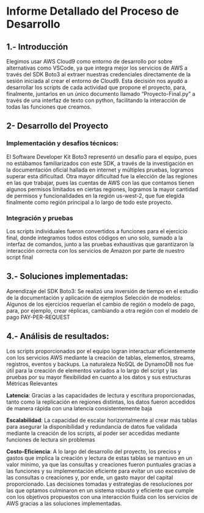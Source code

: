 # Informe Detallado del Proceso de Desarrollo
## 1.- Introducción

Elegimos usar AWS Cloud9 como entorno de desarrollo por sobre alternativas como VSCode, ya que integra mejor los servicios de AWS a través del SDK Boto3 al extraer nuestras credenciales directamente de la sesión iniciada al crear el entorno de Cloud9. Esta decisión nos ayudó a desarrollar los scripts de cada actividad que propone el proyecto, para, finalmente, juntarlos en un único documento llamado “Proyecto-Final.py” a través de una interfaz de texto con python, facilitando la interacción de todas las funciones que creamos.

## 2- Desarrollo del Proyecto

### Implementación y desafíos técnicos:

El Software Developer Kit Boto3 representó un desafío para el equipo, pues no estábamos familiarizados con este SDK, a través de la investigación en la documentación oficial hallada en internet y múltiples pruebas, logramos superar esta dificultad. Otra mayor dificultad fue la elección de las regiones en las que trabajar, pues las cuentas de AWS con las que contamos tienen algunos permisos limitados en ciertas regiones, logramos la mayor cantidad de permisos y funcionalidades en la región us-west-2, que fue elegida finalmente como región principal a lo largo de todo este proyecto.
### Integración y pruebas
Los scripts individuales fueron convertidos a funciones para el ejercicio final, donde integramos todos estos códigos en uno solo, sumado a la interfaz de comandos, junto a las pruebas exhaustivas que garantizaron la interacción correcta con los servicios de Amazon por parte de nuestro script final 

## 3.-  Soluciones implementadas:
Aprendizaje del SDK Boto3: Se realizó una inversión de tiempo en el estudio de la documentación y aplicación de ejemplos 
Selección de modelos: Algunos de los ejercicios requerían el cambio de región o modelo de pago, para, por ejemplo, crear réplicas, cambiando a otra región con el modelo de pago PAY-PER-REQUEST

## 4.- Análisis de resultados:
Los scripts proporcionados por el equipo logran interactuar eficientemente con los servicios AWS mediante la creación de tablas, elementos, streams, registros, eventos y backups. La naturaleza NoSQL de DynamoDB nos fue útil para la creación de elementos variados a lo largo del script y las pruebas por su mayor flexibilidad en cuanto a los datos y sus estructuras 
Métricas Relevantes

**Latencia**: Gracias a las capacidades de lectura y escritura proporcionadas, tanto como la replicación en regiones distintas, los datos fueron accedidos de manera rápida con una latencia consistentemente baja

**Escalabilidad**: La capacidad de escalar horizontalmente al crear más tablas para asegurar la disponibilidad y redundancia de datos fue validada mediante la creación de los scripts, al poder ser accedidas mediante funciones de lectura sin problemas

**Costo-Eficiencia**: A lo largo del desarrollo del proyecto, los precios y gastos que implica la creación y lectura de estas tablas se mantuvo en un valor mínimo, ya que las consultas y creaciones fueron puntuales gracias a las funciones y su implementación eficiente para evitar un uso excesivo de las consultas o creaciones y, por ende, un gasto mayor del capital proporcionado.
Las decisiones tomadas y estrategias de resoluciones por las que optamos culminaron en un sistema robusto y eficiente que cumple con los objetivos propuestos con una interacción fluida con los servicios de AWS gracias a las soluciones implementadas.
